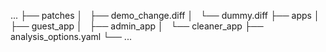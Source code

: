 ...
├── patches
│   ├── demo_change.diff
│   └── dummy.diff
├── apps
│   ├── guest_app
│   ├── admin_app
│   └── cleaner_app
    ├── analysis_options.yaml
    └── ...
